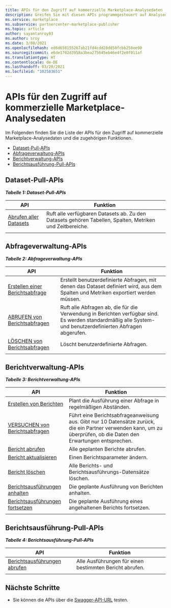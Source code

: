 ```yaml
---
title: APIs für den Zugriff auf kommerzielle Marketplace-Analysedaten
description: Greifen Sie mit diesen APIs programmgesteuert auf Analysedaten im Partner Center zu.
ms.service: marketplace
ms.subservice: partnercenter-marketplace-publisher
ms.topic: article
author: sayantanroy83
ms.author: sroy
ms.date: 3/08/2021
ms.openlocfilehash: ed6d658155267ab21fd4cdd28dd50fcbb258ee90
ms.sourcegitcommit: e6de1702d3958a3bea275645eb46e4f2e0f011af
ms.translationtype: HT
ms.contentlocale: de-DE
ms.lasthandoff: 03/20/2021
ms.locfileid: "102583651"
---
```

# <a name="apis-for-accessing-commercial-marketplace-analytics-data"></a>APIs für den Zugriff auf kommerzielle Marketplace-Analysedaten

Im Folgenden finden Sie die Liste der APIs für den Zugriff auf kommerzielle Marketplace-Analysedaten und die zugehörigen Funktionen.

- [Dataset-Pull-APIs](#dataset-pull-apis)
- [Abfrageverwaltung-APIs](#query-management-apis)
- [Berichtverwaltung-APIs](#report-management-apis)
- [Berichtsausführung-Pull-APIs](#report-execution-pull-apis)

## <a name="dataset-pull-apis"></a>Dataset-Pull-APIs

***Tabelle 1: Dataset-Pull-APIs***

| **API** | **Funktion** |
| --- | --- |
| [Abrufen aller Datasets](analytics-api-get-all-datasets.md) | Ruft alle verfügbaren Datasets ab. Zu den Datasets gehören Tabellen, Spalten, Metriken und Zeitbereiche. |
|||

## <a name="query-management-apis"></a>Abfrageverwaltung-APIs

***Tabelle 2: Abfrageverwaltung-APIs***

| **API** | **Funktion** |
| --- | --- |
| [Erstellen einer Berichtsabfrage](analytics-programmatic-access.md#create-report-query-api) | Erstellt benutzerdefinierte Abfragen, mit denen das Dataset definiert wird, aus dem Spalten und Metriken exportiert werden müssen. |
| [ABRUFEN von Berichtsabfragen](analytics-api-get-report-queries.md) | Ruft alle Abfragen ab, die für die Verwendung in Berichten verfügbar sind. Es werden standardmäßig alle System- und benutzerdefinierten Abfragen abgerufen. |
| [LÖSCHEN von Berichtsabfragen](analytics-api-delete-report-queries.md) | Löscht benutzerdefinierte Abfragen. |
|||

## <a name="report-management-apis"></a>Berichtverwaltung-APIs

***Tabelle 3: Berichtverwaltung-APIs***

| **API** | **Funktion** |
| --- | --- |
| [Erstellen von Berichten](analytics-programmatic-access.md#create-report-api) | Plant die Ausführung einer Abfrage in regelmäßigen Abständen. |
| [VERSUCHEN von Berichtsabfragen](analytics-api-try-report-queries.md) | Führt eine Berichtsabfrageanweisung aus. Gibt nur 10 Datensätze zurück, die ein Partner verwenden kann, um zu überprüfen, ob die Daten den Erwartungen entsprechen. |
| [Bericht abrufen](analytics-api-get-report.md) | Alle geplanten Berichte abrufen. |
| [Bericht aktualisieren](analytics-api-update-report.md) | Einen Berichtsparameter ändern. |
| [Bericht löschen](analytics-api-delete-report.md) | Alle Berichts- und Berichtsausführungs-Datensätze löschen. |
| [Berichtsausführungen anhalten](analytics-api-pause-report-executions.md) | Die geplante Ausführung von Berichten anhalten. |
| [Berichtsausführungen fortsetzen](analytics-api-resume-report-executions.md) | Die geplante Ausführung eines angehaltenen Berichts fortsetzen. |
|||

## <a name="report-execution-pull-apis"></a>Berichtsausführung-Pull-APIs

***Tabelle 4: Berichtsausführung-Pull-APIs***

| **API** | **Funktion** |
| --- | --- |
| [Berichtsausführungen abrufen](analytics-programmatic-access.md#get-report-executions-api) | Alle Ausführungen für einen bestimmten Bericht abrufen. |
|||

## <a name="next-steps"></a>Nächste Schritte

- Sie können die APIs über die [Swagger-API-URL](https://api.partnercenter.microsoft.com/insights/v1/cmp/swagger/index.html) testen.
